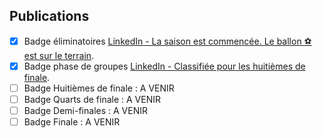 ## Publications

- [X] Badge éliminatoires [LinkedIn - La saison est commencée. Le ballon ⚽ est sur le terrain](https://www.linkedin.com/posts/activity-6994956030103175168-xkM5?utm_source=share&utm_medium=member_desktop).
- [X] Badge phase de groupes [LinkedIn - Classifiée pour les huitièmes de finale](https://www.linkedin.com/posts/activity-6997272298399371264-y97t?utm_source=share&utm_medium=member_desktop).
- [ ] Badge Huitièmes de finale : A VENIR
- [ ] Badge Quarts de finale : A VENIR
- [ ] Badge Demi-finales : A VENIR
- [ ] Badge Finale : A VENIR 
